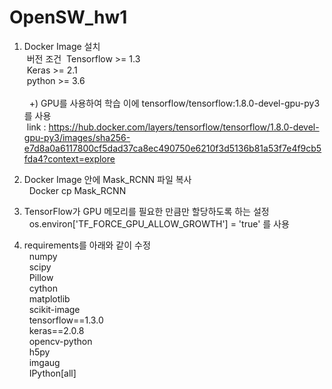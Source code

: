 # OpenSW_hw1

1. Docker Image 설치<br/>
   &nbsp;버전 조건
   &nbsp;Tensorflow >= 1.3<br>
   &nbsp;Keras >= 2.1<br/>
   &nbsp;python >= 3.6<br/><br/>
   &nbsp; +)  GPU를 사용하여 학습
   이에 tensorflow/tensorflow:1.8.0-devel-gpu-py3를 사용<br/>
   &nbsp;link : https://hub.docker.com/layers/tensorflow/tensorflow/1.8.0-devel-gpu-py3/images/sha256-e7d8a0a6117800cf5dad37ca8ec490750e6210f3d5136b81a53f7e4f9cb5fda4?context=explore

2. Docker Image 안에 Mask_RCNN 파일 복사<br>
&nbsp; Docker cp Mask_RCNN

3. TensorFlow가 GPU 메모리를 필요한 만큼만 할당하도록 하는 설정<br>
&nbsp; os.environ['TF_FORCE_GPU_ALLOW_GROWTH'] = 'true' 를 사용

4. requirements를 아래와 같이 수정<br>
 &nbsp; numpy<br>
&nbsp; scipy<br>
&nbsp; Pillow<br>
&nbsp; cython<br>
&nbsp; matplotlib<br>
&nbsp; scikit-image<br>
&nbsp; tensorflow==1.3.0<br>
&nbsp; keras==2.0.8<br>
&nbsp; opencv-python<br>
&nbsp; h5py<br>
&nbsp; imgaug<br>
&nbsp; IPython[all]<br>


